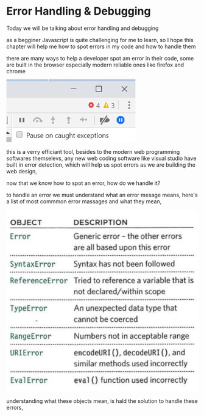 # Error Handling & Debugging

Today we will be talking about error handling and debugging

as a begginer Javascript is quite challenging for me to learn, so I hope this chapter will help me how to spot errors in my code and how to handle them 

there are many ways to help a developer spot am error in their code, some are built in the browser especially modern reliable ones like firefox and chrome 
 
 <img src="images/error-chrome.png">

 this is a verry efficiant tool, besides to the modern web programming softwares themselevs, any new web coding software like visual studio have built in error detection, which will help us spot errors as we are building the web design,

 now that we know how to spot an error, how do we handle it?

 to handle an error we must understand what an error mesage means, here's a list of most commmon error massages and what they mean, 

<img src ="images/errors-Message.png">

understanding what these objects mean, is hald the solution to handle these errors, 

